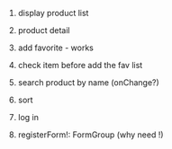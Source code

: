 1. display product list
2. product detail
3. add favorite - works
4. check item before add the fav list
5. search product by name (onChange?)
6. sort
7. log in

8. registerForm!: FormGroup (why need !)
